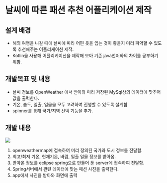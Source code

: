 # 날씨에 따른 패션 추천 어플리케이션 제작

## 설계 배경
* 해외 여행을 나갈 때에 날씨에 따라 어떤 옷을 입는 것이 좋을지 미리 파악할 수 있도록 추천해주는 어플리케이션 제작.
* Kotlin을 사용해 어플리케이션을 제작해 보아 기존 java언어와의 차이를 공부하기 위함.

## 개발목표 및 내용
* 날씨 정보를 OpenWeather 에서 받아와 미리 저장된 MySql상의 데이터에 맞추어 값을 출력한다.
* 기온, 습도, 일출, 일몰을 모두 고려하여 진행할 수 있도록 설계함
* spinner를 통해 국가/지역 선택 기능을 추가.

## 개발 내용
![](https://i.imgur.com/ImycgPV.png)
1. openweathermap에 접속하여 미리 정의된 국가와 도시 정보를 전달함.
2. 최고/최저 기온, 현재기온, 바람, 일출 일몰 정보를 받아옴.
3. 받아온 정보를 eclipse spring으로 만들어 둔 server에 접속하여 전달함.
4. Spring서버에서 관련 데이터에 맞는 패션 사진을 출력한다.
5. app에서 사진을 받아와 화면에 출력

